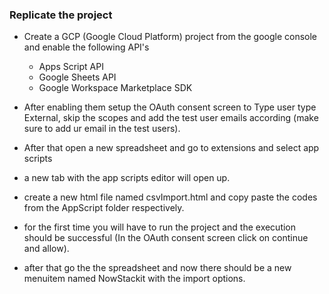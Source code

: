 ### Replicate the project
* Create a GCP (Google Cloud Platform) project from the google console and enable the following API's
    - Apps Script API
    - Google Sheets API	    
    - Google Workspace Marketplace SDK
* After enabling them setup the OAuth consent screen to Type user type External, skip the scopes and add the test user emails according (make sure to add ur email in the test users).

* After that open a new spreadsheet and go to extensions and select app scripts

* a new tab with the app scripts editor will open up.

* create a new html file named csvImport.html and copy paste the codes from the AppScript folder respectively. 

* for the first time you will have to run the project and the execution should be successful (In the OAuth consent screen click on continue and allow).

* after that go the the spreadsheet and now there should be a new menuitem named NowStackit with the import options.
